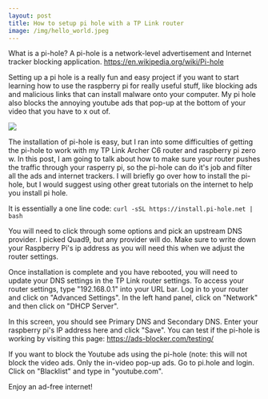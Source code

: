 ```yaml
---
layout: post
title: How to setup pi hole with a TP Link router
image: /img/hello_world.jpeg
---
```


What is a pi-hole? A pi-hole is a network-level advertisement and Internet tracker blocking application.
https://en.wikipedia.org/wiki/Pi-hole

Setting up a pi hole is a really fun and easy project if you want to start learning how to use the raspberry pi for really 
useful stuff, like blocking ads and malicious links that can install malware onto your computer. My pi hole also blocks 
the annoying youtube ads that pop-up at the bottom of your video that you have to x out of.

<div class="text-center">
  <img src="{{ 'img/Screen Shot 2020-06-14 at 12.32.59 PM.png' | relative_url }}" />
</div>


The installation of pi-hole is easy, but I ran into some difficulties of getting the pi-hole to work with my TP Link Archer C6 router and raspberry pi zero w. In this post, I am going to talk about how to make sure your router pushes the traffic through your rasperry pi,  so the pi-hole can do it's job and filter all the ads and internet trackers. I will briefly go over how to install the pi-hole, but I would suggest using other great tutorials on the internet to help you install pi hole. 

It is essentially a one line code:
```curl -sSL https://install.pi-hole.net | bash```

You will need to click through some options and pick an upstream DNS provider. I picked Quad9, but any provider will do. Make sure to write down your Raspberry Pi's ip address as you will need this when we adjust the router settings.

Once installation is complete and you have rebooted, you will need to update your DNS settings in the TP Link router settings. To access your router settings, type "192.168.0.1" into your URL bar. Log in to your router and click on "Advanced Settings". In the left hand panel, click on "Network" and then click on "DHCP Server". 

In this screen, you should see Primary DNS and Secondary DNS. Enter your raspberry pi's IP address here and click "Save". You can test if the pi-hole is working by visiting this page: https://ads-blocker.com/testing/

If you want to block the Youtube ads using the pi-hole (note: this will not block the video ads. Only the in-video pop-up ads.
Go to pi.hole and login. Click on "Blacklist" and type in "youtube.com".

Enjoy an ad-free internet!
